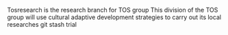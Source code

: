Tosresearch is the research branch for TOS group
 This division of the TOS group will use cultural adaptive development strategies to carry out its local researches
 git stash trial
